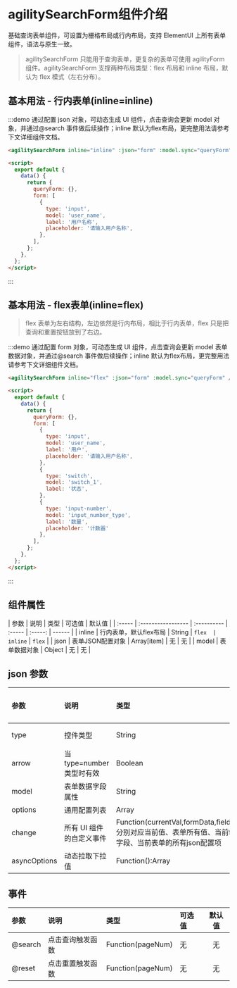 # agilitySearchForm组件介绍

基础查询表单组件，可设置为栅格布局或行内布局，支持 ElementUI 上所有表单组件，语法与原生一致。

> agilitySearchForm 只能用于查询表单，更复杂的表单可使用 agilityForm组件。agilitySearchForm 支撑两种布局类型：flex 布局和 inline 布局，默认为 flex 模式（左右分布）。

## 基本用法 - 行内表单(inline=inline)

:::demo 通过配置 json 对象，可动态生成 UI 组件，点击查询会更新 model 对象，并通过@search 事件做后续操作；inline 默认为flex布局，更完整用法请参考下文详细组件文档。


```html
<agilitySearchForm inline="inline" :json="form" :model.sync="queryForm" />

<script>
  export default {
    data() {
      return {
        queryForm: {},
        form: [
          {
            type: 'input',
            model: 'user_name',
            label: '用户名称',
            placeholder: '请输入用户名称',
          },
        ],
      };
    },
  };
</script>
```

:::

## 基本用法 - flex表单(inline=flex)

> flex 表单为左右结构，左边依然是行内布局，相比于行内表单，flex 只是把查询和重置按钮放到了右边。

:::demo 通过配置 form 对象，可动态生成 UI 组件，点击查询会更新 model 表单数据对象，并通过@search 事件做后续操作；inline 默认为flex布局，更完整用法请参考下文详细组件文档。

```html
<agilitySearchForm inline="flex" :json="form" :model.sync="queryForm" />

<script>
  export default {
    data() {
      return {
        queryForm: {},
        form: [
          {
            type: 'input',
            model: 'user_name',
            label: '用户',
            placeholder: '请输入用户名称',
          },
          {
            type: 'switch',
            model: 'switch_1',
            label: '状态',
          },
          {
            type: 'input-number',
            model: 'input_number_type',
            label: '数量',
            placeholder: '计数器'
          },
        ],
      };
    },
  };
</script>
```

:::

## 组件属性

| 参数   | 说明               | 类型        | 可选值 | 默认值  |
| :----- | :----------------- | :---------- | :----- | :-----: | ------ |
| inline | 行内表单，默认flex布局 | String      | `flex  | inline` | `flex` |
| json   | 表单JSON配置对象     | Array[item] | 无     |   无    |
| model  | 表单数据对象     | Object      | 无     |   无    |

## json 参数

| 参数         | 说明                           | 类型                              | 可选值   | 默认值 |
| :----------- | :----------------------------- | :-------------------------------- | :------- | :----: |
| type         | 控件类型                       | String                            | 参考控件类型列表 |   无   |
| arrow        | 当type=number类型时有效 | Boolean | true/false | true |
| model        | 表单数据字段属性 | String                            | 无       |   无   |
| options      | 通用配置列表                   | Array                             | 无       |   无   |
| change       | 所有 UI 组件的自定义事件       | Function(currentVal,formData,field,json) 分别对应当前值、表单所有值、当前field字段、当前表单的所有json配置项| 无       |   无   |
| asyncOptions | 动态拉取下拉值                 | Function():Array                          | 无       |   无   |



## 事件

| 参数         | 说明             | 类型       | 可选值 | 默认值 |
| :----------- | :--------------- | :--------- | :----- | :----: |
| @search | 点击查询触发函数 | Function(pageNum) | 无     |   无   |
| @reset | 点击重置触发函数 | Function(pageNum) | 无     |   无   |

